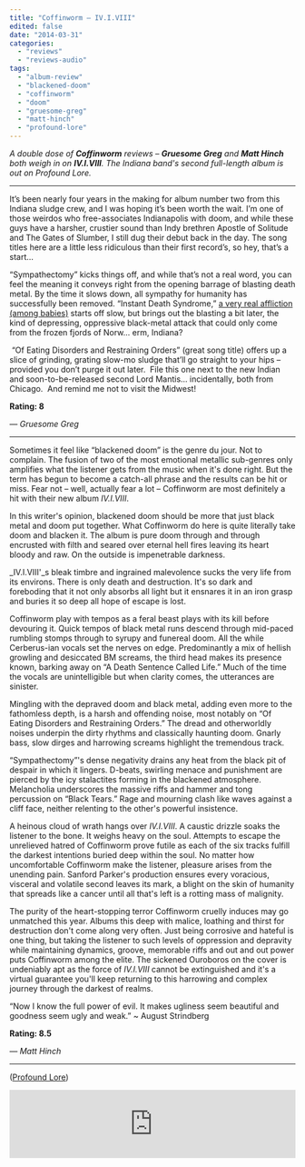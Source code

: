 ```yaml
---
title: "Coffinworm – IV.I.VIII"
edited: false
date: "2014-03-31"
categories:
  - "reviews"
  - "reviews-audio"
tags:
  - "album-review"
  - "blackened-doom"
  - "coffinworm"
  - "doom"
  - "gruesome-greg"
  - "matt-hinch"
  - "profound-lore"
---
```


_A double dose of **Coffinworm** reviews – **Gruesome Greg** and **Matt Hinch** both weigh in on **IV.I.VIII**. The Indiana band's second full-length album is out on Profound Lore._

* * *

It’s been nearly four years in the making for album number two from this Indiana sludge crew, and I was hoping it’s been worth the wait. I’m one of those weirdos who free-associates Indianapolis with doom, and while these guys have a harsher, crustier sound than Indy brethren Apostle of Solitude and The Gates of Slumber, I still dug their debut back in the day. The song titles here are a little less ridiculous than their first record’s, so hey, that’s a start…

“Sympathectomy” kicks things off, and while that’s not a real word, you can feel the meaning it conveys right from the opening barrage of blasting death metal. By the time it slows down, all sympathy for humanity has successfully been removed. “Instant Death Syndrome,” [a very real affliction (among babies)](http://www.sidscanada.org/) starts off slow, but brings out the blasting a bit later, the kind of depressing, oppressive black-metal attack that could only come from the frozen fjords of Norw… erm, Indiana?

 “Of Eating Disorders and Restraining Orders” (great song title) offers up a slice of grinding, grating slow-mo sludge that’ll go straight to your hips – provided you don’t purge it out later.  File this one next to the new Indian and soon-to-be-released second Lord Mantis… incidentally, both from Chicago.  And remind me not to visit the Midwest!

**Rating: 8**

_— Gruesome Greg_

* * *

Sometimes it feel like “blackened doom” is the genre du jour. Not to complain. The fusion of two of the most emotional metallic sub-genres only amplifies what the listener gets from the music when it's done right. But the term has begun to become a catch-all phrase and the results can be hit or miss. Fear not – well, actually fear a lot – Coffinworm are most definitely a hit with their new album _IV.I.VIII_.

In this writer's opinion, blackened doom should be more that just black metal and doom put together. What Coffinworm do here is quite literally take doom and blacken it. The album is pure doom through and through encrusted with filth and seared over eternal hell fires leaving its heart bloody and raw. On the outside is impenetrable darkness.

_IV.I.VIII'_s bleak timbre and ingrained malevolence sucks the very life from its environs. There is only death and destruction. It's so dark and foreboding that it not only absorbs all light but it ensnares it in an iron grasp and buries it so deep all hope of escape is lost.

Coffinworm play with tempos as a feral beast plays with its kill before devouring it. Quick tempos of black metal runs descend through mid-paced rumbling stomps through to syrupy and funereal doom. All the while Cerberus-ian vocals set the nerves on edge. Predominantly a mix of hellish growling and desiccated BM screams, the third head makes its presence known, barking away on “A Death Sentence Called Life.” Much of the time the vocals are unintelligible but when clarity comes, the utterances are sinister.

Mingling with the depraved doom and black metal, adding even more to the fathomless depth, is a harsh and offending noise, most notably on “Of Eating Disorders and Restraining Orders.” The dread and otherworldly noises underpin the dirty rhythms and classically haunting doom. Gnarly bass, slow dirges and harrowing screams highlight the tremendous track.

“Sympathectomy”'s dense negativity drains any heat from the black pit of despair in which it lingers. D-beats, swirling menace and punishment are pierced by the icy stalactites forming in the blackened atmosphere. Melancholia underscores the massive riffs and hammer and tong percussion on “Black Tears.” Rage and mourning clash like waves against a cliff face, neither relenting to the other's powerful insistence.

A heinous cloud of wrath hangs over _IV.I.VIII_. A caustic drizzle soaks the listener to the bone. It weighs heavy on the soul. Attempts to escape the unrelieved hatred of Coffinworm prove futile as each of the six tracks fulfill the darkest intentions buried deep within the soul. No matter how uncomfortable Coffinworm make the listener, pleasure arises from the unending pain. Sanford Parker's production ensures every voracious, visceral and volatile second leaves its mark, a blight on the skin of humanity that spreads like a cancer until all that's left is a rotting mass of malignity.

The purity of the heart-stopping terror Coffinworm cruelly induces may go unmatched this year. Albums this deep with malice, loathing and thirst for destruction don't come along very often. Just being corrosive and hateful is one thing, but taking the listener to such levels of oppression and depravity while maintaining dynamics, groove, memorable riffs and out and out power puts Coffinworm among the elite. The sickened Ouroboros on the cover is undeniably apt as the force of _IV.I.VIII_ cannot be extinguished and it's a virtual guarantee you'll keep returning to this harrowing and complex journey through the darkest of realms.

“Now I know the full power of evil. It makes ugliness seem beautiful and goodness seem ugly and weak.” ~ August Strindberg

**Rating: 8.5**

_— Matt Hinch_

* * *

([Profound Lore](http://www.profoundlorerecords.com/))

<iframe style="border: 0px; width: 100%; height: 120px;" src="https://bandcamp.com/EmbeddedPlayer/album=1020513919/size=large/bgcol=ffffff/linkcol=0687f5/tracklist=false/artwork=small/transparent=true/" height="240" width="320" seamless=""></iframe>
